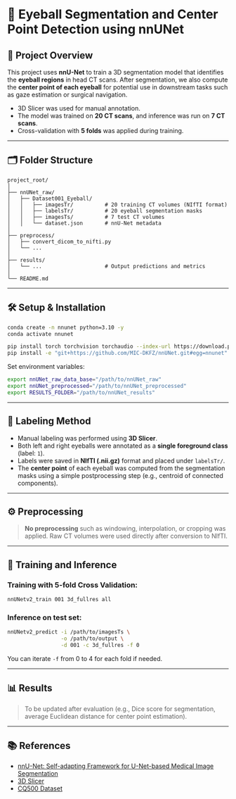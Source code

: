 # 🧠 Eyeball Segmentation and Center Point Detection using nnUNet

## 📌 Project Overview
This project uses **nnU-Net** to train a 3D segmentation model that identifies the **eyeball regions** in head CT scans. After segmentation, we also compute the **center point of each eyeball** for potential use in downstream tasks such as gaze estimation or surgical navigation.

- 3D Slicer was used for manual annotation.
- The model was trained on **20 CT scans**, and inference was run on **7 CT scans**.
- Cross-validation with **5 folds** was applied during training.

---

## 🗂️ Folder Structure
```
project_root/
│
├── nnUNet_raw/
│   ├── Dataset001_Eyeball/
│   │   ├── imagesTr/          # 20 training CT volumes (NIfTI format)
│   │   ├── labelsTr/          # 20 eyeball segmentation masks
│   │   ├── imagesTs/          # 7 test CT volumes
│   │   └── dataset.json       # nnU-Net metadata
│
├── preprocess/
│   ├── convert_dicom_to_nifti.py
│   └── ...
│
├── results/
│   └── ...                    # Output predictions and metrics
│
└── README.md
```

---

## 🛠️ Setup & Installation

```bash
conda create -n nnunet python=3.10 -y
conda activate nnunet

pip install torch torchvision torchaudio --index-url https://download.pytorch.org/whl/cu121
pip install -e "git+https://github.com/MIC-DKFZ/nnUNet.git#egg=nnunet"
```

Set environment variables:
```bash
export nnUNet_raw_data_base="/path/to/nnUNet_raw"
export nnUNet_preprocessed="/path/to/nnUNet_preprocessed"
export RESULTS_FOLDER="/path/to/nnUNet_results"
```

---

## 🧾 Labeling Method

- Manual labeling was performed using **3D Slicer**.
- Both left and right eyeballs were annotated as a **single foreground class** (label: `1`).
- Labels were saved in **NIfTI (.nii.gz)** format and placed under `labelsTr/`.
- The **center point** of each eyeball was computed from the segmentation masks using a simple postprocessing step (e.g., centroid of connected components).

---

## ⚙️ Preprocessing

> **No preprocessing** such as windowing, interpolation, or cropping was applied. Raw CT volumes were used directly after conversion to NIfTI.

---

## 🧪 Training and Inference

### Training with 5-fold Cross Validation:
```bash
nnUNetv2_train 001 3d_fullres all
```

### Inference on test set:
```bash
nnUNetv2_predict -i /path/to/imagesTs \
                 -o /path/to/output \
                 -d 001 -c 3d_fullres -f 0
```

You can iterate `-f` from 0 to 4 for each fold if needed.

---

## 📊 Results
> To be updated after evaluation (e.g., Dice score for segmentation, average Euclidean distance for center point estimation).

---

## 📚 References

- [nnU-Net: Self-adapting Framework for U-Net-based Medical Image Segmentation](https://arxiv.org/abs/1809.10486)
- [3D Slicer](https://www.slicer.org/)
- [CQ500 Dataset](https://headctstudy.qure.ai/dataset)